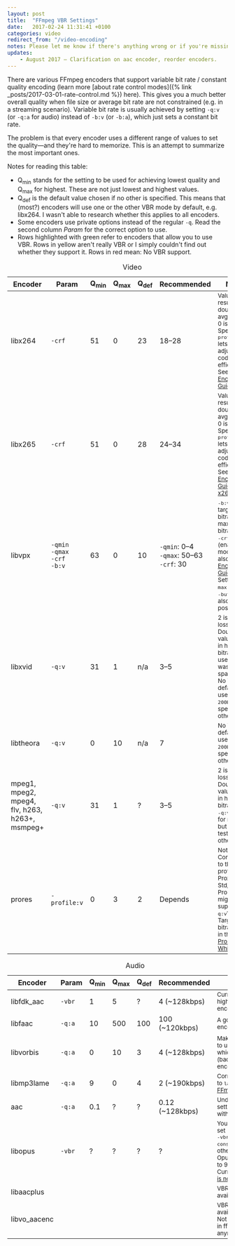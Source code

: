```yaml
---
layout: post
title:  "FFmpeg VBR Settings"
date:   2017-02-24 11:31:41 +0100
categories: video
redirect_from: "/video-encoding"
notes: Please let me know if there's anything wrong or if you're missing some values. Thanks to @LordNeckbeard and @evilsoup on Super User for providing additional input on this.
updates:
    - August 2017 – Clarification on aac encoder, reorder encoders.
---
```


There are various FFmpeg encoders that support variable bit rate / constant quality encoding (learn more [about rate control modes]({% link _posts/2017-03-01-rate-control.md %}) here). This gives you a much better overall quality when file size or average bit rate are not constrained (e.g. in a streaming scenario). Variable bit rate is usually achieved by setting `-q:v` (or `-q:a` for audio) instead of `-b:v` (or `-b:a`), which just sets a constant bit rate.

The problem is that every encoder uses a different range of values to set the quality—and they're hard to memorize. This is an attempt to summarize the most important ones.

Notes for reading this table:

- Q<sub>min</sub> stands for the setting to be used for achieving lowest quality and Q<sub>max</sub> for highest. These are not just lowest and highest values.
- Q<sub>def</sub> is the default value chosen if no other is specified. This means that (most?) encoders will use one or the other VBR mode by default, e.g. libx264. I wasn't able to research whether this applies to all encoders.
- Some encoders use private options instead of the regular <code>-q</code>. Read the second column *Param* for the correct option to use.
- Rows highlighted with green refer to encoders that allow you to use VBR. Rows in yellow aren't really VBR or I simply couldn't find out whether they support it. Rows in red mean: No VBR support.

<table class="table table-bordered">
<caption>Video</caption>
<thead>
   <tr>
      <th width="70px">Encoder</th>
      <th width="20px">Param</th>
      <th width="20px">Q<sub>min</sub></th>
      <th width="20px">Q<sub>max</sub></th>
      <th width="20px">Q<sub>def</sub></th>
      <th width="70px">Recommended</th>
      <th width="240px">Notes</th>
   </tr>
 </thead>
 <tbody>
   <tr class="success">
      <td>libx264</td>
      <td><code>-crf</code></td>
      <td>51</td>
      <td>0</td>
      <td>23</td>
      <td>18–28</td>
      <td><small>Values of &plusmn;6 result in double/half avg. bitrate. 0 is lossless.<br/>
                              Specifying <code>-profile:v</code> lets you adjust coding efficiency. See <a href="http://trac.ffmpeg.org/wiki/Encode/H.264">H.264 Encoding Guide</a>.</small>
      </td>
   </tr>
   <tr class="success">
      <td>libx265</td>
      <td><code>-crf</code></td>
      <td>51</td>
      <td>0</td>
      <td>28</td>
      <td>24–34</td>
      <td><small>Values of &plusmn;6 result in double/half avg. bitrate. 0 is lossless.<br/>
                              Specifying <code>-profile:v</code> lets you adjust coding efficiency. See <a href="http://trac.ffmpeg.org/wiki/Encode/H.265">H.265 Encoding Guide</a> and <a href="http://x265.readthedocs.org/en/default/cli.html#quality-rate-control-and-rate-distortion-options">x265 docs</a>.</small>
      </td>
   </tr>
   <tr class="success">
      <td>libvpx</td>
      <td><code>-qmin</code><br><code>-qmax</code><br>
        <code>-crf</code><br><code>-b:v</code>
      </td>
      <td>63</td>
      <td>0</td>
      <td>10</td>
      <td><code>-qmin</code>: 0–4<br><code>-qmax</code>: 50–63<br><code>-crf</code>: 30</td>
      <td>
        <small><code>-b:v</code> sets target bitrate, or maximum bitrate when <code>-crf</code> is set (enables CQ mode). See also <a href="http://trac.ffmpeg.org/wiki/Encode/VP9">VP9 Encoding Guide</a>. Setting <code>-maxrate</code> and <code>-bufsize</code> is also possible.<br/>
        </small>
      </td>
   </tr>
    <tr class="success">
      <td>libxvid</td>
      <td><code>-q:v</code></td>
      <td>31</td>
      <td>1</td>
      <td>n/a</td>
      <td>3–5</td>
      <td><small>2 is visually lossless. Doubling the value results in half the bitrate. Don't use 1, as it wastes space.<br>No VBR by default—it uses <code>-b:v 200K</code> unless specified otherwise.</small></td>
   </tr>
   <tr class="success">
      <td>libtheora</td>
      <td><code>-q:v</code></td>
      <td>0</td>
      <td>10</td>
      <td>n/a</td>
      <td>7</td>
      <td><small>No VBR by default—it uses <code>-b:v 200K</code> unless specified otherwise.</small></td>
   </tr>
   <tr class="warning">
      <td>mpeg1, mpeg2, mpeg4, flv, h263, h263+, msmpeg+</td>
      <td><code>-q:v</code></td>
      <td>31</td>
      <td>1</td>
      <td>?</td>
      <td>3–5</td>
      <td><small>2 is visually lossless. Doubling the value results in half the bitrate.<br>
      <code>-q:v</code> works for mpeg4, but haven't tested others.</small></td>
   </tr>
   <tr class="warning">
      <td>prores</td>
      <td><code>-profile:v</code></td>
      <td>0</td>
      <td>3</td>
      <td>2</td>
      <td>Depends</td>
      <td><small>Not VBR. Corresponds to the profiles Proxy, LT, Std, HQ.<br>
                              ProRes might support <code>-q:v</code>?<br>
                              Target bitrates are in the <a href="http://images.apple.com/support/finalcutpro/docs/Apple-ProRes-White-Paper-July-2009.pdf">ProRes Whitepaper</a>.</small>
      </td>
   </tr>
</tbody>
</table>
<table class="table table-striped table-bordered table-hover">
<caption>Audio</caption>
<thead>
   <tr>
      <th width="70px">Encoder</th>
      <th width="20px">Param</th>
      <th width="20px">Q<sub>min</sub></th>
      <th width="20px">Q<sub>max</sub></th>
      <th width="20px">Q<sub>def</sub></th>
      <th width="70px">Recommended</th>
      <th width="240px">Notes</th>
   </tr>
 </thead>
 <tbody>
   <tr class="success">
      <td>libfdk_aac</td>
      <td><code>-vbr</code></td>
      <td>1</td>
      <td>5</td>
      <td>?</td>
      <td>4 (~128kbps)</td>
      <td><small>Currently the highest quality encoder.</small></td>
   </tr>
   <tr class="success">
      <td>libfaac</td>
      <td><code>-q:a</code></td>
      <td>10</td>
      <td>500</td>
      <td>100</td>
      <td>100 (~120kbps)</td>
      <td><small>A good quality encoder.</small></td>
   </tr>
   <tr class="success">
      <td>libvorbis</td>
      <td><code>-q:a</code></td>
      <td>0</td>
      <td>10</td>
      <td>3</td>
      <td>4 (~128kbps)</td>
      <td><small>Make sure not to use <code>vorbis</code>, which is the (bad) internal encoder.</small></td>
   </tr>
   <tr class="success">
      <td>libmp3lame</td>
      <td><code>-q:a</code></td>
      <td>9</td>
      <td>0</td>
      <td>4</td>
      <td>2 (~190kbps)</td>
      <td><small>Corresponds to <code>lame -V</code>. See <a href="http://ffmpeg.org/trac/ffmpeg/wiki/Encoding%20VBR%20(Variable%20Bit%20Rate)%20mp3%20audio">FFmpeg Wiki</a>.</small></td>
   </tr>
   <tr class="warning">
      <td>aac</td>
      <td><code>-q:a</code></td>
      <td>0.1</td>
      <td>?</td>
      <td>?</td>
      <td>0.12 (~128kbps)</td>
      <td><small>Undocumented setting, use with caution.</small></td>
   </tr>
   <tr class="warning">
      <td>libopus</td>
      <td><code>-vbr</code></td>
      <td>?</td>
      <td>?</td>
      <td>?</td>
      <td>?</td>
      <td><small>You need to set <code>-vbr on</code> or <code>-vbr constrained</code>, otherwise
          Opus defaults to 96 kBit/s. Currently VBR <a href="http://ffmpeg-users.933282.n4.nabble.com/VBR-Encoding-with-libopus-td4657230.html">is not working</a>.</small></td>
   </tr>
   <tr class="warning">
      <td>libaacplus</td>
      <td></td>
      <td></td>
      <td></td>
      <td></td>
      <td></td>
      <td><small>VBR not available?</small></td>
   </tr>
   <tr class="error">
      <td>libvo_aacenc</td>
      <td></td>
      <td></td>
      <td></td>
      <td></td>
      <td></td>
      <td><small>VBR not available.<br/>Not supported in ffmpeg anymore.</small></td>
   </tr>
 </tbody>
</table>